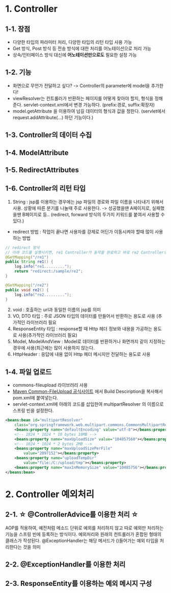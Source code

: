 # 1. Controller
## 1-1. 장점
- 다양한 타입의 파라미터 처리, 다양한 타입의 리턴 타입 사용 가능
- Get 방식, Post 방식 등 전송 방식에 대한 처리를 어노테이션으로 처리 가능
- 상속/인터페이스 방식 대신에 <strong>어노테이션만으로도</strong> 필요한 설정 가능

## 1-2. 기능
- 화면으로 무언가 전달하고 싶다? -> Controller의 parameter에 model을 추가한다!
- viewResolver는 컨트롤러가 반환하는 페이지를 어떻게 찾아야 할지, 형식을 정해준다. servlet-context.xml에서 변경 가능하다. (prefix:경로, suffix:확장자) 
- model.getAttribute 을 이용하여 넘길 데이터의 형식과 값을 정한다. (servlet에서 request.addAttribute(...) 하던 기능이다.)
## 1-3. Controller의 데이터 수집
## 1-4. ModelAttribute
## 1-5. RedirectAttributes

## 1-6. Controller의 리턴 타입
1) String : jsp를 이용하는 경우에는 jsp 파일의 경로와 파일 이름을 나타내기 위해서 사용. 상황에 따른 분기를 나눌때 주로 사용한다. -> 성공했을땐 A페이지로, 실패했을땐 B페이지로 등..
(redirect, forward 방식의 두가지 키워드를 붙여서 사용할 수 있다.)
- redirect 방법 : 작업이 끝나면 사용자를 강제로 어딘가 이동시켜야 할때 많이 사용하는 방법
```java
// redirect 방식
// 아래 코드를 실행시키면, re1 Controller가 동작을 완료하고 바로 re2 Controller로 이동한다.
@GetMapping("/re1")
public String re1() {
    log.info("re1.........");
    return "redirect:/sample/re2";
}

@GetMapping("/re2")
public void re2() {
    log.info("re2.........");
}
```

2) void : 호출하는 url과 동일한 이름의 jsp를 의미
3) VO, DTO 타입 : 주로 JSON 타입의 데이터를 만들어서 반환하는 용도로 사용 (추가적인 라이브러리 필요
4) ResponseEntity 타입 : response할 때 Http 헤더 정보와 내용을 가공하는 용도로 사용(추가적인 라이브러리 필요)
5) Model, ModelAndView : Model로 데이터를 반환하거나 화면까지 같이 지정하는 경우에 사용(최근에는 많이 사용하지 않는다.
6) HttpHeader : 응답에 내용 없이 Http 헤더 메시지만 전달하는 용도로 사용

## 1-4. 파일 업로드
- commons-fileupload 라이브러리 사용
- [Maven Common-FileUpload 공식사이트](https://mvnrepository.com/artifact/commons-fileupload/commons-fileupload/1.4) 에서 Build Desciription을 복사해서 pom.xml에 붙여넣는다.
- servlet-context.xml에 아래의 코드를 삽입한여 multipartResolver 의 이름으로 스프링 빈을 설정한다.
```xml
<beans:bean id="multipartResolver"
    class="org.springframework.web.multipart.commons.CommonsMultipartResolver">
    <beans:property name="defaultEncoding" value="utf-8"></beans:property>
    <!-- 1024 * 1024 * 10 bytes 10MB -->
    <beans:property name="maxUploadSize" value="104857560"></beans:property>
    <!-- 1024 * 1024 * 2 bytes 2MB -->
    <beans:property name="maxUploadSizePerFile"
        value="2097152"></beans:property>
    <beans:property name="uploadTempDir"
        value="file:/C:/upload/tmp"></beans:property>
    <beans:property name="maxInMemorySize" value="10485756"></beans:property>
</beans:bean>
```

# 2. Controller 예외처리
## 2-1. ☆ @ControllerAdvice를 이용한 처리 ☆
AOP를 적용하여, 예전처럼 메소드 단위로 예외를 처리하지 않고 따로 예외만 처리하는 기능을 스프링 빈에 등록하는 방식이다. 예외처리와 원래의 컨트롤러가 혼합된 형태의 클래스가 작성된다. @ExceptionHandler는 해당 메서드가 ()들어가는 예외 타입을 처리한다는 것을 의미
## 2-2. @ExceptionHandler를 이용한 처리
## 2-3. ResponseEntity를 이용하는 예외 메시지 구성